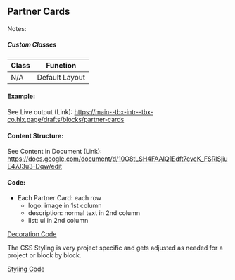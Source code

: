 ## Partner Cards

Notes:

##### Custom Classes 
|  Class | Function   |  
|--------|------------|
| N/A | Default Layout |

#### Example:
See Live output (Link):
https://main--tbx-intr--tbx-co.hlx.page/drafts/blocks/partner-cards

#### Content Structure:

See Content in Document (Link):
https://docs.google.com/document/d/10O8tLSH4FAAIQ1Edft7evcK_FSRlSjiuE47J3u3-Dqw/edit

#### Code:
- Each Partner Card: each row
    - logo: image in 1st column
    - description: normal text in 2nd column
    - list: ul in 2nd column

[Decoration Code](partner-cards.js)

The CSS Styling is very project specific and gets adjusted as needed for a project or block by block.

[Styling Code](partner-cards.css)